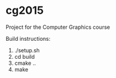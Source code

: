 # cg2015
Project for the Computer Graphics course

Build instructions:
1. ./setup.sh
2. cd build
3. cmake ..
4. make
